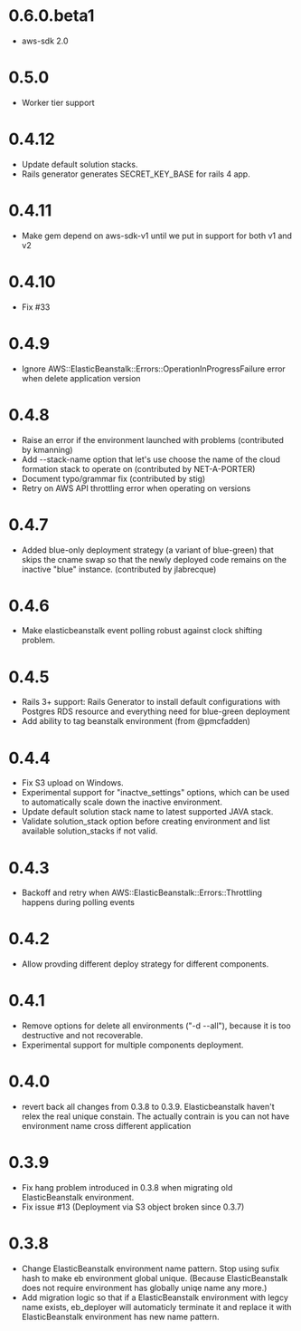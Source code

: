 0.6.0.beta1
===========

* aws-sdk 2.0

0.5.0
=====

* Worker tier support

0.4.12
======

* Update default solution stacks.
* Rails generator generates SECRET_KEY_BASE for rails 4 app.

0.4.11
======

* Make gem depend on aws-sdk-v1 until we put in support for both v1 and v2

0.4.10
======

* Fix #33

0.4.9
====

* Ignore AWS::ElasticBeanstalk::Errors::OperationInProgressFailure error when delete application version

0.4.8
====
* Raise an error if the environment launched with problems (contributed by kmanning)
* Add --stack-name option that let's use choose the name of the cloud
  formation stack to operate on (contributed by NET-A-PORTER)
* Document typo/grammar fix (contributed by stig)
* Retry on AWS API throttling error when operating on versions

0.4.7
====
* Added blue-only deployment strategy (a variant of blue-green) that
  skips the cname swap so that the newly deployed code remains on the
  inactive "blue" instance. (contributed by jlabrecque)

0.4.6
====
* Make elasticbeanstalk event polling robust against clock shifting problem.

0.4.5
====
* Rails 3+ support: Rails Generator to install default configurations with
	Postgres RDS resource and everything need for blue-green
	deployment
* Add ability to tag beanstalk environment (from @pmcfadden)

0.4.4
=====
* Fix S3 upload on Windows.
* Experimental support for "inactve_settings" options, which can be used to automatically scale down the inactive environment.
* Update default solution stack name to latest supported JAVA stack.
* Validate solution_stack option before creating environment and list available solution_stacks if not valid.

0.4.3
=====
* Backoff and retry when AWS::ElasticBeanstalk::Errors::Throttling happens during polling events

0.4.2
=====
* Allow provding different deploy strategy for different components.

0.4.1
=====
* Remove options for delete all environments ("-d --all"), because it is too destructive and not recoverable.
* Experimental support for multiple components deployment.

0.4.0
====
* revert back all changes from 0.3.8 to 0.3.9. Elasticbeanstalk haven't relex the real unique constain. The actually contrain is you can not have environment name cross different application

0.3.9
====
* Fix hang problem introduced in 0.3.8 when migrating old ElasticBeanstalk environment.
* Fix issue #13 (Deployment via S3 object broken since 0.3.7)

0.3.8
=====
* Change ElasticBeanstalk environment name pattern. Stop using sufix hash to make eb environment global unique. (Because ElasticBeanstalk does not require environment has globally uniqe name any more.)
* Add migration logic so that if a ElasticBeanstalk environment with legcy name exists, eb_deployer will automaticly terminate it and replace it with ElasticBeanstalk environment has new name pattern.

